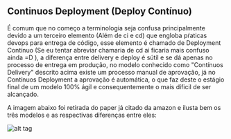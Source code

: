 ## Continuos Deployment (Deploy Contínuo)

É comum que no começo a terminologia seja confusa principalmente devido a um terceiro elemento (Além de ci e cd) que engloba pŕaticas devops para entrega de código, esse elemento é chamado de Deployment Contínuo (Se eu tentar abreviar chamaria de cd ai ficaria mais confuso ainda =D ), a diferença entre delivery e deploy é sútil e se dá apenas no processo de entrega em produção, no modelo conhecido como "Contínuos Delivery" descrito acima existe um processo manual de aprovação, já no Contínuos Deployment a aprovação é automática, o que faz deste o estágio final de um modelo 100% ágil e consequentemente o mais díficil de ser alcançado.

A imagem abaixo foi retirada do paper já citado da amazon e ilusta bem os três modelos e as respectivas diferenças entre eles:

![alt tag](https://github.com/fiapsecdevops/classroom/raw/master/content/images/1.3continuousIntegration.png)

